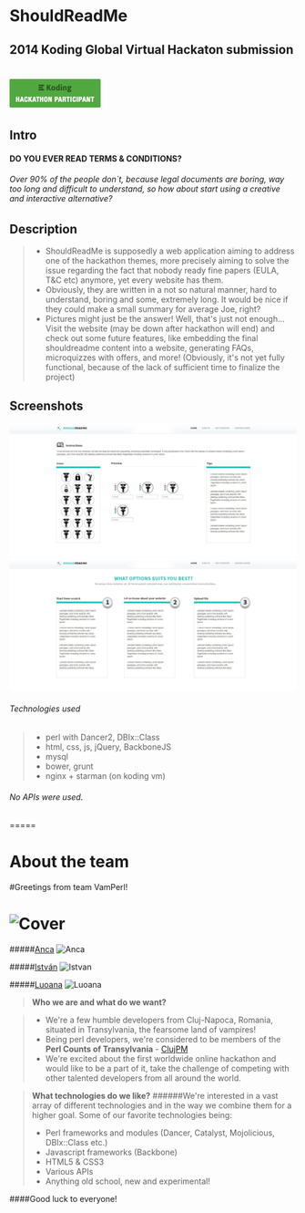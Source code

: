 # ShouldReadMe
## 2014 Koding Global Virtual Hackaton submission
[![Koding Hackathon](/img/badge.png?raw=true "Koding Hackathon")](https://koding.com/Hackathon)
============
## Intro
#### DO YOU EVER READ TERMS & CONDITIONS?
###### Over 90% of the people don`t, because legal documents are boring, way too long and difficult to understand, so how about start using a creative and interactive alternative?

## Description

> - ShouldReadMe is supposedly a web application aiming to address one of the hackathon themes, more precisely aiming to solve the issue regarding the fact that nobody ready fine papers (EULA, T&C etc) anymore, yet every website has them. 
> - Obviously, they are written in a not so natural manner, hard to understand, boring and some, extremely long. 
It would be nice if they could make a small summary for average Joe, right?
> - Pictures might just be the answer! Well, that's just not enough... Visit the website (may be down after hackathon will end) and check out some future features, like embedding the final shouldreadme content into a website, generating FAQs, microquizzes with offers, and more! (Obviously, it's not yet fully functional, because of the lack of sufficient time to finalize the project)

## Screenshots

[![Koding Hackathon](/img/design-application.jpg?raw=true "Koding Hackathon")](https://koding.com/Hackathon)
[![Koding Hackathon](/img/design-cases.jpg?raw=true "Koding Hackathon")](https://koding.com/Hackathon)

###### Technologies used
> - perl with Dancer2, DBIx::Class
> - html, css, js, jQuery, BackboneJS
> - mysql
> - bower, grunt
> - nginx + starman (on koding vm)

###### No APIs were used.

=====
# About the team


#Greetings from team VamPerl!

![Cover](https://pbs.twimg.com/media/BYjZcj4CIAAP65b.jpg)
===========================

#####[Anca]
![Anca](https://pbs.twimg.com/profile_images/473124929236258816/Hg9kgKRC.jpeg) 


#####[István]
![Istvan](https://pbs.twimg.com/profile_images/413731703660613632/s3Xz2DYo.jpeg) 


#####[Luoana]
![Luoana](https://fbcdn-sphotos-c-a.akamaihd.net/hphotos-ak-xfp1/v/t1.0-9/931317_3044989219401_1292115280_n.jpg?oh=6fa796802da6b23f0fee8007878359ea&oe=54D3299A&__gda__=1423018301_9b28656ceb77bc46ab1f6b25d260ef7c)


> **Who we are and what do we want?**

> - We're a few humble developers from Cluj-Napoca, Romania, situated in Transylvania, the fearsome land of vampires!
> - Being perl developers, we're considered to be members of the **Perl Counts of Transylvania** - [ClujPM]
> - We're excited about the first worldwide online hackathon and would like to be a part of it, take the challenge of competing with other talented developers from all around the world.

> **What technologies do we like?**
######We're interested in a vast array of different technologies and in the way we combine them for a higher goal. Some of our favorite technologies being:
> - Perl frameworks and modules (Dancer, Catalyst, Mojolicious, DBIx::Class etc.)
> - Javascript frameworks (Backbone)
> - HTML5  & CSS3
> - Various APIs
> - Anything old school, new and experimental!

####Good luck to everyone!

[ClujPm]:https://www.facebook.com/cluj.pm
[Anca]:https://www.facebook.com/anca.df?fref=ts&ref=br_tf
[István]:https://www.facebook.com/kobleistvan
[Luoana]:https://www.facebook.com/luoana.barbanta?fref=ts&ref=br_tf
